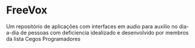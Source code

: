 FreeVox
=======

Um repositório de aplicações com interfaces em audio para auxilio no dia-a-dia de pessoas com deficiencia idealizado e desenvolvido por membros da lista Cegos Programadores